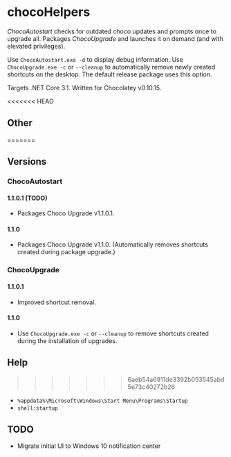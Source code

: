 # chocoHelpers
_ChocoAutostart_ checks for outdated choco updates and prompts once to upgrade all. Packages _ChocoUpgrade_ and launches it on demand (and with elevated privileges).

Use `ChocoAutostart.exe -d` to display debug information.
Use `ChocoUpgrade.exe -c` or `--cleanup` to automatically remove newly created shortcuts on the desktop. The default release package uses this option.

Targets .NET Core 3.1. Written for Chocolatey v0.10.15.

<<<<<<< HEAD
## Other
=======
## Versions
### ChocoAutostart
#### 1.1.0.1 (TODO)
* Packages Choco Upgrade v1.1.0.1.
#### 1.1.0
* Packages Choco Upgrade v1.1.0. (Automatically removes shortcuts created during package upgrade.)

### ChocoUpgrade
#### 1.1.0.1
* Improved shortcut removal.
#### 1.1.0
* Use `ChocoUpgrade.exe -c` or `--cleanup` to remove shortcuts created during the installation of upgrades.

## Help
>>>>>>> 6aeb54a6911de3392b053545abd5e73c40272b26
* `%appdata%\Microsoft\Windows\Start Menu\Programs\Startup`
* `shell:startup`

## TODO
* Migrate initial UI to Windows 10 notification center
